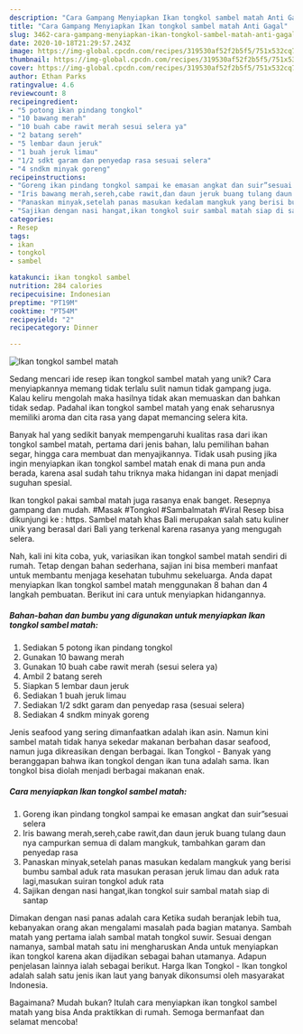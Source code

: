 ```yaml
---
description: "Cara Gampang Menyiapkan Ikan tongkol sambel matah Anti Gagal"
title: "Cara Gampang Menyiapkan Ikan tongkol sambel matah Anti Gagal"
slug: 3462-cara-gampang-menyiapkan-ikan-tongkol-sambel-matah-anti-gagal
date: 2020-10-18T21:29:57.243Z
image: https://img-global.cpcdn.com/recipes/319530af52f2b5f5/751x532cq70/ikan-tongkol-sambel-matah-foto-resep-utama.jpg
thumbnail: https://img-global.cpcdn.com/recipes/319530af52f2b5f5/751x532cq70/ikan-tongkol-sambel-matah-foto-resep-utama.jpg
cover: https://img-global.cpcdn.com/recipes/319530af52f2b5f5/751x532cq70/ikan-tongkol-sambel-matah-foto-resep-utama.jpg
author: Ethan Parks
ratingvalue: 4.6
reviewcount: 8
recipeingredient:
- "5 potong ikan pindang tongkol"
- "10 bawang merah"
- "10 buah cabe rawit merah sesui selera ya"
- "2 batang sereh"
- "5 lembar daun jeruk"
- "1 buah jeruk limau"
- "1/2 sdkt garam dan penyedap rasa sesuai selera"
- "4 sndkm minyak goreng"
recipeinstructions:
- "Goreng ikan pindang tongkol sampai ke emasan angkat dan suir”sesuai selera"
- "Iris bawang merah,sereh,cabe rawit,dan daun jeruk buang tulang daun nya campurkan semua di dalam mangkuk, tambahkan garam dan penyedap rasa"
- "Panaskan minyak,setelah panas masukan kedalam mangkuk yang berisi bumbu sambal aduk rata masukan perasan jeruk limau dan aduk rata lagi,masukan suiran tongkol aduk rata"
- "Sajikan dengan nasi hangat,ikan tongkol suir sambal matah siap di santap"
categories:
- Resep
tags:
- ikan
- tongkol
- sambel

katakunci: ikan tongkol sambel 
nutrition: 284 calories
recipecuisine: Indonesian
preptime: "PT19M"
cooktime: "PT54M"
recipeyield: "2"
recipecategory: Dinner

---
```



![Ikan tongkol sambel matah](https://img-global.cpcdn.com/recipes/319530af52f2b5f5/751x532cq70/ikan-tongkol-sambel-matah-foto-resep-utama.jpg)

Sedang mencari ide resep ikan tongkol sambel matah yang unik? Cara menyiapkannya memang tidak terlalu sulit namun tidak gampang juga. Kalau keliru mengolah maka hasilnya tidak akan memuaskan dan bahkan tidak sedap. Padahal ikan tongkol sambel matah yang enak seharusnya memiliki aroma dan cita rasa yang dapat memancing selera kita.

Banyak hal yang sedikit banyak mempengaruhi kualitas rasa dari ikan tongkol sambel matah, pertama dari jenis bahan, lalu pemilihan bahan segar, hingga cara membuat dan menyajikannya. Tidak usah pusing jika ingin menyiapkan ikan tongkol sambel matah enak di mana pun anda berada, karena asal sudah tahu triknya maka hidangan ini dapat menjadi suguhan spesial.

Ikan tongkol pakai sambal matah juga rasanya enak banget. Resepnya gampang dan mudah. #Masak #Tongkol #Sambalmatah #Viral Resep bisa dikunjungi ke : https. Sambel matah khas Bali merupakan salah satu kuliner unik yang berasal dari Bali yang terkenal karena rasanya yang mengugah selera.


Nah, kali ini kita coba, yuk, variasikan ikan tongkol sambel matah sendiri di rumah. Tetap dengan bahan sederhana, sajian ini bisa memberi manfaat untuk membantu menjaga kesehatan tubuhmu sekeluarga. Anda dapat menyiapkan Ikan tongkol sambel matah menggunakan 8 bahan dan 4 langkah pembuatan. Berikut ini cara untuk menyiapkan hidangannya.

<!--inarticleads1-->

##### Bahan-bahan dan bumbu yang digunakan untuk menyiapkan Ikan tongkol sambel matah:

1. Sediakan 5 potong ikan pindang tongkol
1. Gunakan 10 bawang merah
1. Gunakan 10 buah cabe rawit merah (sesui selera ya)
1. Ambil 2 batang sereh
1. Siapkan 5 lembar daun jeruk
1. Sediakan 1 buah jeruk limau
1. Sediakan 1/2 sdkt garam dan penyedap rasa (sesuai selera)
1. Sediakan 4 sndkm minyak goreng


Jenis seafood yang sering dimanfaatkan adalah ikan asin. Namun kini sambel matah tidak hanya sekedar makanan berbahan dasar seafood, namun juga dikreasikan dengan berbagai. Ikan Tongkol - Banyak yang beranggapan bahwa ikan tongkol dengan ikan tuna adalah sama. Ikan tongkol bisa diolah menjadi berbagai makanan enak. 

<!--inarticleads2-->

##### Cara menyiapkan Ikan tongkol sambel matah:

1. Goreng ikan pindang tongkol sampai ke emasan angkat dan suir”sesuai selera
1. Iris bawang merah,sereh,cabe rawit,dan daun jeruk buang tulang daun nya campurkan semua di dalam mangkuk, tambahkan garam dan penyedap rasa
1. Panaskan minyak,setelah panas masukan kedalam mangkuk yang berisi bumbu sambal aduk rata masukan perasan jeruk limau dan aduk rata lagi,masukan suiran tongkol aduk rata
1. Sajikan dengan nasi hangat,ikan tongkol suir sambal matah siap di santap


Dimakan dengan nasi panas adalah cara Ketika sudah beranjak lebih tua, kebanyakan orang akan mengalami masalah pada bagian matanya. Sambah matah yang pertama ialah sambal matah tongkol suwir. Sesuai dengan namanya, sambal matah satu ini mengharuskan Anda untuk menyiapkan ikan tongkol karena akan dijadikan sebagai bahan utamanya. Adapun penjelasan lainnya ialah sebagai berikut. Harga Ikan Tongkol - Ikan tongkol adalah salah satu jenis ikan laut yang banyak dikonsumsi oleh masyarakat Indonesia. 

Bagaimana? Mudah bukan? Itulah cara menyiapkan ikan tongkol sambel matah yang bisa Anda praktikkan di rumah. Semoga bermanfaat dan selamat mencoba!
